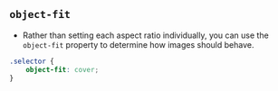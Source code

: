 ## `object-fit`
- Rather than setting each aspect ratio individually, you can use the `object-fit` property to determine how images should behave.
```css
.selector {
	object-fit: cover;
}
```
